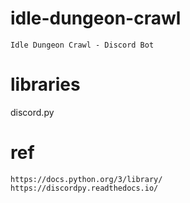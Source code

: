 # idle-dungeon-crawl

    Idle Dungeon Crawl - Discord Bot

# libraries

discord.py

# ref

    https://docs.python.org/3/library/
    https://discordpy.readthedocs.io/
